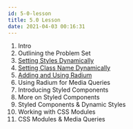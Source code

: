 ```yaml
---
id: 5-0-lesson
title: 5.0 Lesson
date: 2021-04-03 00:16:31
---
```


1. Intro
2. Outlining the Problem Set
3. [Setting Styles Dynamically](5-3-setting-styles-dynamically)
4. [Setting Class Name Dynamically](5-4-setting-class-names-dynamically)
5. [Adding and Using Radium](5-5-adding-and-using-radium)
6. Using Radium for Media Queries
7. Introducing Styled Components
8. More on Styled Components
9. Styled Components & Dynamic Styles
10. Working with CSS Modules
11. CSS Modules & Media Queries
